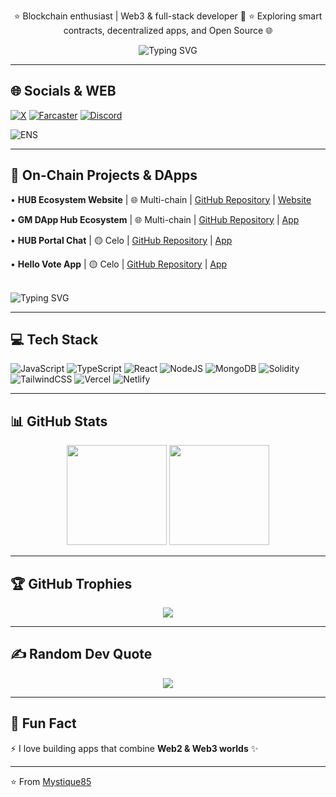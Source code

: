 <!-- Static text in one line -->
<p align="center">
⭐ Blockchain enthusiast | Web3 & full-stack developer 🌱 ⭐ Exploring smart contracts, decentralized apps, and Open Source 🌐
</p>

<!-- Typing effect for welcome message -->
<p align="center">
  <img src="https://readme-typing-svg.herokuapp.com?font=Courier+Prime&weight=700&size=28&pause=800&color=FFFFFF&center=true&vCenter=true&width=700&lines=Welcome+to+my+GitHub+profile!" alt="Typing SVG" />
</p>

---

## 🌐 Socials & WEB

[![X](https://img.shields.io/badge/Twitter-%231DA1F2.svg?logo=Twitter&logoColor=white)](https://x.com/AirdropsXPay)
[![Farcaster](https://img.shields.io/badge/Farcaster-7B3FE4?logo=farcaster&logoColor=white)](https://farcaster.xyz/mysticpol.eth)
[![Discord](https://img.shields.io/badge/Discord-%235865F2.svg?logo=discord&logoColor=white)](https://discord.gg/6sMKzMMH8J)

![ENS](https://img.shields.io/badge/ENS-mysticpol.eth-blue?logo=ethereum)

---

## 🚀 On-Chain Projects & DApps

• **HUB Ecosystem Website** | 🌐 Multi-chain | [GitHub Repository](https://github.com/Mystique85/HubEcosystem-Portal) | [Website](https://hub-ecosystem-portal.vercel.app/)

• **GM DApp Hub Ecosystem** | 🌐 Multi-chain | [GitHub Repository](https://github.com/Mystique85/GMDapp-HubEcosystem) | [App](https://gm-dapp-hub-ecosystem.vercel.app/)

• **HUB Portal Chat** | 🟡 Celo | [GitHub Repository](https://github.com/Mystique85/Hub-Portal-Chat) | [App](https://hub-portal-chat.vercel.app/)

• **Hello Vote App** | 🟡 Celo | [GitHub Repository](https://github.com/Mystique85/hello-vote) | [App](https://hello-vote.vercel.app/)

<br/>

<img src="https://readme-typing-svg.herokuapp.com?font=Courier+Prime&weight=700&size=24&pause=800&color=FFFFFF&center=true&vCenter=true&width=700&lines=You+can+help+build+activity+on+Base+%26+Celo!" alt="Typing SVG" />

---

## 💻 Tech Stack

![JavaScript](https://img.shields.io/badge/javascript-%23323330.svg?style=for-the-badge&logo=javascript&logoColor=%23F7DF1E)
![TypeScript](https://img.shields.io/badge/typescript-%23007ACC.svg?style=for-the-badge&logo=typescript&logoColor=white)
![React](https://img.shields.io/badge/react-%2320232a.svg?style=for-the-badge&logo=react&logoColor=%2361DAFB)
![NodeJS](https://img.shields.io/badge/node.js-6DA55F?style=for-the-badge&logo=node.js&logoColor=white)
![MongoDB](https://img.shields.io/badge/MongoDB-%234ea94b.svg?style=for-the-badge&logo=mongodb&logoColor=white)
![Solidity](https://img.shields.io/badge/Solidity-%23363636.svg?style=for-the-badge&logo=solidity&logoColor=white)
![TailwindCSS](https://img.shields.io/badge/tailwindcss-%2338B2AC.svg?style=for-the-badge&logo=tailwind-css&logoColor=white)
![Vercel](https://img.shields.io/badge/vercel-%23000000.svg?style=for-the-badge&logo=vercel&logoColor=white)
![Netlify](https://img.shields.io/badge/netlify-%2300C7B7.svg?style=for-the-badge&logo=netlify&logoColor=white)

---

## 📊 GitHub Stats

<p align="center">
  <img src="https://github-readme-stats.vercel.app/api?username=Mystique85&theme=radical&hide_border=false&include_all_commits=true&count_private=true" height="160" />
  <img src="https://github-readme-streak-stats.herokuapp.com/?user=Mystique85&theme=radical&hide_border=false" height="160" />
</p>

---

## 🏆 GitHub Trophies

<p align="center">
  <img src="https://github-profile-trophy.vercel.app/?username=Mystique85&theme=radical&no-frame=false&no-bg=true&margin-w=4" />
</p>

---

## ✍️ Random Dev Quote

<p align="center">
  <img src="https://quotes-github-readme.vercel.app/api?type=horizontal&theme=radical" />
</p>

---

## 🔗 Fun Fact

⚡ I love building apps that combine **Web2 & Web3 worlds** ✨

---

⭐️ From [Mystique85](https://github.com/Mystique85)
